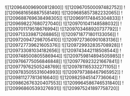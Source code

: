 ![[1209640096900812800]]
![[1209670500097482752]]
![[1209681656887558149]]
![[1209685857382232065]]
![[1209688769638498305]]
![[1209691174845304833]]
![[1209698227680727040]]
![[1209701041148588032]]
![[1209701179518676994]]
![[1209703468920737792]]
![[1209713339871268865]]
![[1209718771801133056]]
![[1209720947298705410]]
![[1209727360901083136]]
![[1209727739621605376]]
![[1209729932835708928]]
![[1209733081034182656]]
![[1209743442118508544]]
![[1209748500805586944]]
![[1209759814894505985]]
![[1209766775056846848]]
![[1209776923221667841]]
![[1209779762505248769]]
![[1209781165332271105]]
![[1209783505531604993]]
![[1209797388467965952]]
![[1209811277813616640]]
![[1209825945147736064]]
![[1209862676320407553]]
![[1209964586746531840]]
![[1209968605393276931]]
![[1209975241897758720]]
